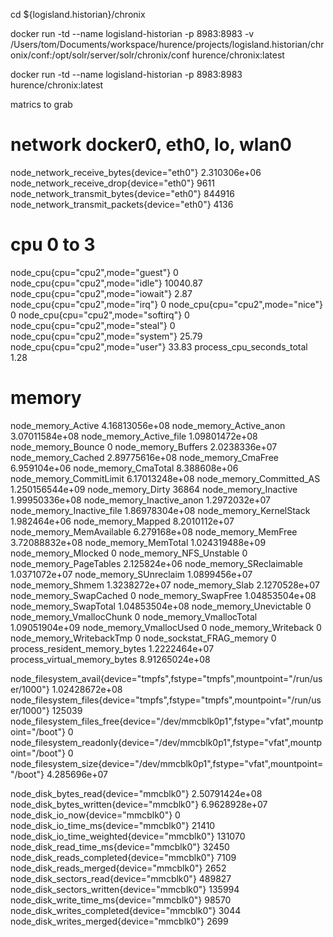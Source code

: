 
cd ${logisland.historian}/chronix


docker run -td --name logisland-historian -p 8983:8983 -v /Users/tom/Documents/workspace/hurence/projects/logisland.historian/chronix/conf:/opt/solr/server/solr/chronix/conf hurence/chronix:latest


docker run -td --name logisland-historian -p 8983:8983  hurence/chronix:latest



matrics to grab


# network docker0, eth0, lo, wlan0

node_network_receive_bytes{device="eth0"} 2.310306e+06
node_network_receive_drop{device="eth0"} 9611
node_network_transmit_bytes{device="eth0"} 844916
node_network_transmit_packets{device="eth0"} 4136


# cpu 0 to 3

node_cpu{cpu="cpu2",mode="guest"} 0
node_cpu{cpu="cpu2",mode="idle"} 10040.87
node_cpu{cpu="cpu2",mode="iowait"} 2.87
node_cpu{cpu="cpu2",mode="irq"} 0
node_cpu{cpu="cpu2",mode="nice"} 0
node_cpu{cpu="cpu2",mode="softirq"} 0
node_cpu{cpu="cpu2",mode="steal"} 0
node_cpu{cpu="cpu2",mode="system"} 25.79
node_cpu{cpu="cpu2",mode="user"} 33.83
process_cpu_seconds_total 1.28


# memory

node_memory_Active 4.16813056e+08
node_memory_Active_anon 3.07011584e+08
node_memory_Active_file 1.09801472e+08
node_memory_Bounce 0
node_memory_Buffers 2.0238336e+07
node_memory_Cached 2.89775616e+08
node_memory_CmaFree 6.959104e+06
node_memory_CmaTotal 8.388608e+06
node_memory_CommitLimit 6.17013248e+08
node_memory_Committed_AS 1.250156544e+09
node_memory_Dirty 36864
node_memory_Inactive 1.99950336e+08
node_memory_Inactive_anon 1.2972032e+07
node_memory_Inactive_file 1.86978304e+08
node_memory_KernelStack 1.982464e+06
node_memory_Mapped 8.2010112e+07
node_memory_MemAvailable 6.279168e+08
node_memory_MemFree 3.72088832e+08
node_memory_MemTotal 1.024319488e+09
node_memory_Mlocked 0
node_memory_NFS_Unstable 0
node_memory_PageTables 2.125824e+06
node_memory_SReclaimable 1.0371072e+07
node_memory_SUnreclaim 1.0899456e+07
node_memory_Shmem 1.3238272e+07
node_memory_Slab 2.1270528e+07
node_memory_SwapCached 0
node_memory_SwapFree 1.04853504e+08
node_memory_SwapTotal 1.04853504e+08
node_memory_Unevictable 0
node_memory_VmallocChunk 0
node_memory_VmallocTotal 1.09051904e+09
node_memory_VmallocUsed 0
node_memory_Writeback 0
node_memory_WritebackTmp 0
node_sockstat_FRAG_memory 0
process_resident_memory_bytes 1.2222464e+07
process_virtual_memory_bytes 8.91265024e+08



node_filesystem_avail{device="tmpfs",fstype="tmpfs",mountpoint="/run/user/1000"} 1.02428672e+08
node_filesystem_files{device="tmpfs",fstype="tmpfs",mountpoint="/run/user/1000"} 125039
node_filesystem_files_free{device="/dev/mmcblk0p1",fstype="vfat",mountpoint="/boot"} 0
node_filesystem_readonly{device="/dev/mmcblk0p1",fstype="vfat",mountpoint="/boot"} 0
node_filesystem_size{device="/dev/mmcblk0p1",fstype="vfat",mountpoint="/boot"} 4.285696e+07

node_disk_bytes_read{device="mmcblk0"} 2.50791424e+08
node_disk_bytes_written{device="mmcblk0"} 6.9628928e+07
node_disk_io_now{device="mmcblk0"} 0
node_disk_io_time_ms{device="mmcblk0"} 21410
node_disk_io_time_weighted{device="mmcblk0"} 131070
node_disk_read_time_ms{device="mmcblk0"} 32450
node_disk_reads_completed{device="mmcblk0"} 7109
node_disk_reads_merged{device="mmcblk0"} 2652
node_disk_sectors_read{device="mmcblk0"} 489827
node_disk_sectors_written{device="mmcblk0"} 135994
node_disk_write_time_ms{device="mmcblk0"} 98570
node_disk_writes_completed{device="mmcblk0"} 3044
node_disk_writes_merged{device="mmcblk0"} 2699
